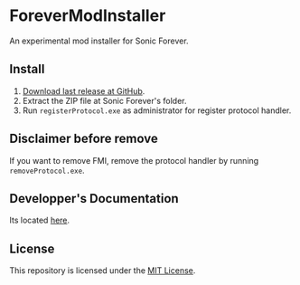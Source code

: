 # ForeverModInstaller
An experimental mod installer for Sonic Forever.

## Install
1. [Download last release at GitHub](https://github.com/Stylix58/ForeverModInstaller/releases/lastest).
2. Extract the ZIP file at Sonic Forever's folder.
3. Run `registerProtocol.exe` as administrator for register protocol handler.

## Disclaimer before remove
If you want to remove FMI, remove the protocol handler by running `removeProtocol.exe`.

## Developper's Documentation
Its located [here](DEVDOC.md).

## License
This repository is licensed under the [MIT License](LICENSE).